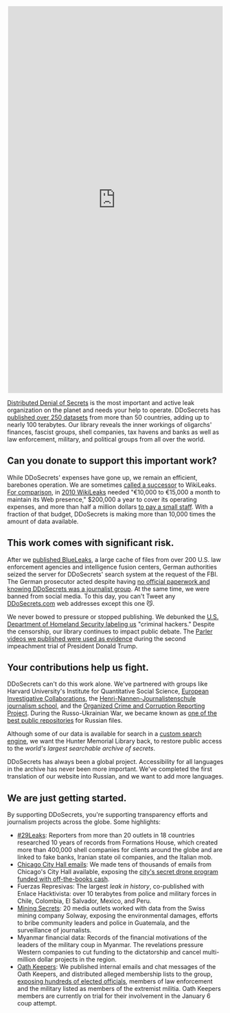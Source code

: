 <p align="center"><script src="https://donorbox.org/widget.js" paypalExpress="true"></script><iframe src="https://donorbox.org/embed/ddosecrets" name="donorbox" allowpaymentrequest="allowpaymentrequest" seamless="seamless" frameborder="0" scrolling="no" height="900px" width="100%" style="max-width: 500px; min-width: 250px; max-height:none!important"></iframe>

[Distributed Denial of Secrets](https://en.wikipedia.org/wiki/Distributed_Denial_of_Secrets) is the most important and active leak organization on the planet and needs your help to operate. DDoSecrets has [published over 250 datasets](https://en.wikipedia.org/wiki/List_of_material_published_by_Distributed_Denial_of_Secrets) from more than 50 countries, adding up to nearly 100 terabytes. Our library reveals the inner workings of oligarchs' finances, fascist groups, shell companies, tax havens and banks as well as law enforcement, military, and political groups from all over the world.


## Can you donate to support this important work?


While DDoSecrets' expenses have gone up, we remain an efficient, barebones operation. We are sometimes [called a successor](https://www.wired.com/story/ddosecrets-blueleaks-wikileaks/) to WikiLeaks. [For comparison](https://www.wired.com/2010/12/wikileaks-spending/), in [2010 WikiLeaks](https://www.wsj.com/articles/SB10001424052748704554104575436231926853198) needed "€10,000 to €15,000 a month to maintain its Web presence," $200,000 a year to cover its operating expenses, and more than half a million dollars [to pay a small staff](https://www.wired.com/2010/02/wikileaks-budget-woes/). With a fraction of that budget, DDoSecrets is making more than 10,000 times the amount of data available.


## This work comes with significant risk.


After we [published BlueLeaks](https://www.wired.com/2010/02/wikileaks-budget-woes/), a large cache of files from over 200 U.S. law enforcement agencies and intelligence fusion centers, German authorities seized the server for DDoSecrets' search system at the request of the FBI. The German prosecutor acted despite having [no official paperwork and knowing DDoSecrets was a journalist group](https://www.zeit.de/digital/internet/2020-07/blueleaks-ddosecrets-whistleblower-server-beschlagnahmt). At the same time, we were banned from social media. To this day, you can't Tweet any [DDoSecrets.com](https://ddosecrets.com/) web addresses except this one 😼.


We never bowed to pressure or stopped publishing. We debunked the [U.S. Department of Homeland Security labeling us](https://twitter.com/NatSecGeek/status/1538546466242940928) "criminal hackers." Despite the censorship, our library continues to impact public debate. The [Parler videos we published were used as evidence](https://twitter.com/NatSecGeek/status/1538546466242940928) during the second impeachment trial of President Donald Trump.


## Your contributions help us fight.


DDoSecrets can't do this work alone. We've partnered with groups like Harvard University's Institute for Quantitative Social Science, [European Investigative Collaborations](https://en.wikipedia.org/wiki/European_Investigative_Collaborations), the [Henri-Nannen-Journalistenschule journalism school](https://journalistenschule.de/), and the [Organized Crime and Corruption Reporting Project](https://en.wikipedia.org/wiki/Organized_Crime_and_Corruption_Reporting_Project). During the Russo-Ukrainian War, we became known as [one of the best public repositories](https://www.nbcnews.com/tech/security/hackers-flood-internet-say-are-russian-companies-files-rcna21853) for Russian files.


Although some of our data is available for search in a [custom search engine](https://search.ddosecrets.com/data/), we want the Hunter Memorial Library back, to restore public access to the _world's largest searchable archive of secrets_.


DDoSecrets has always been a global project. Accessibility for all languages in the archive has never been more important. We've completed the first translation of our website into Russian, and we want to add more languages.


## We are just getting started.

By supporting DDoSecrets, you're supporting transparency efforts and journalism projects across the globe. Some highlights:

 * [#29Leaks](https://www.occrp.org/en/29leaks/): Reporters from more than 20 outlets in 18 countries researched 10 years of records from Formations House, which created more than 400,000 shell companies for clients around the globe and are linked to fake banks, Iranian state oil companies, and the Italian mob.
 * [Chicago City Hall emails](https://chicago.suntimes.com/city-hall/2021/5/10/22428870/chicago-hacked-emails-lori-lightfoot-city-hall-hack-corruption): We made tens of thousands of emails from Chicago's City Hall available, exposing the [city's secret drone program funded with off-the-books cash](https://chicago.suntimes.com/city-hall/2021/5/11/22425299/cpd-chicago-police-drone-secret-emails-hack-lori-lightfoot-dodsecrets-city-hall).
 * Fuerzas Represivas: The largest *leak in history*, co-published with Enlace Hacktivista: over 10 terabytes from police and military forces in Chile, Colombia, El Salvador, Mexico, and Peru.
 * [Mining Secrets](https://forbiddenstories.org/kiosk/mining-secrets-all-the-articles/): 20 media outlets worked with data from the Swiss mining company Solway, exposing the environmental damages, efforts to bribe community leaders and police in Guatemala, and the surveillance of journalists.
 * Myanmar financial data: Records of the financial motivations of the leaders of the military coup in Myanmar. The revelations pressure Western companies to cut funding to the dictatorship and cancel multi-million dollar projects in the region.
 * [Oath Keepers](https://www.usatoday.com/story/news/politics/2022/10/16/jan-6-oath-keepers-trial-extremist-groups/10484800002/): We published internal emails and chat messages of the Oath Keepers, and distributed alleged membership lists to the group, [exposing hundreds of elected officials](https://www.vanityfair.com/news/2022/09/oath-keepers-leak-membership-rolls), members of law enforcement and the military listed as members of the extremist militia. Oath Keepers members are currently on trial for their involvement in the January 6 coup attempt.
